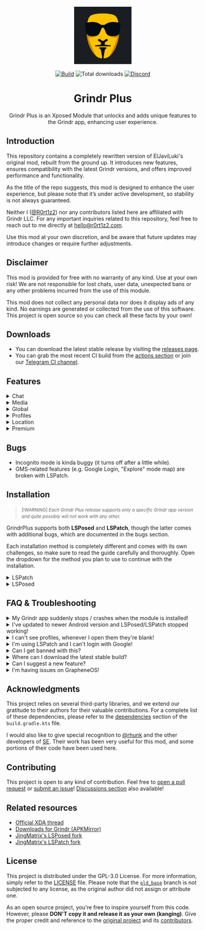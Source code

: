 <p align="center" style="border-radius: 50%;">
  <img src="gplus_icon.svg" alt="Grindr Plus Icon" width="150" height="150">
</p>

<p align="center">
  <a href="https://github.com/R0rt1z2/GrindrPlus/actions/workflows/build_apk.yml?query=branch%3Amaster+event%3Apush+is%3Acompleted"><img src="https://img.shields.io/github/actions/workflow/status/R0rt1z2/GrindrPlus/build_apk.yml?branch=master&logo=github&label=Build" alt="Build"></a>
  <img src="https://shields.io/github/downloads/R0rt1z2/GrindrPlus/total?logo=Bookmeter&label=Downloads&logoColor=Green&color=Green" alt="Total downloads">
  <a href="https://discord.gg/SPb6Kc7S4C"><img src="https://img.shields.io/discord/1161706617729974352?label=Discord&logo=discord" alt="Discord"></a>
</p>
<h1 align="center">Grindr Plus</h1>

<p align="center">
Grindr Plus is an Xposed Module that unlocks and adds unique features to the Grindr app, enhancing user experience.
</p>

## Introduction
This repository contains a completely rewritten version of ElJaviLuki's original mod, rebuilt from the ground up. It introduces new features, ensures compatibility with the latest Grindr versions, and offers improved performance and functionality.

As the title of the repo suggests, this mod is designed to enhance the user experience, but please note that it’s under active development, so stability is not always guaranteed.

Neither I ([@R0rt1z2](https://github.com/R0rt1z2)) nor any contributors listed here are affiliated with Grindr LLC. For any important inquiries related to this repository, feel free to reach out to me directly at hello@r0rt1z2.com.

Use this mod at your own discretion, and be aware that future updates may introduce changes or require further adjustments.

## Disclaimer
This mod is provided for free with no warranty of any kind. Use at your own risk! We are not responsible for lost chats, user data, unexpected bans or any other problems incurred from the use of this module.

This mod does not collect any personal data nor does it display ads of any kind. No earnings are generated or collected from the use of this software. This project is open source so you can check all these facts by your own!

## Downloads
* You can download the latest stable release by visiting the [releases page](https://github.com/R0rt1z2/GrindrPlus/releases).
* You can grab the most recent CI build from the [actions section](https://github.com/R0rt1z2/GrindrPlus/actions) or join our [Telegram CI channel](https://t.me/GrindrPlus).

## Features
<details closed>
  <summary>Chat</summary>
   
  - `Built-in command console (see /help)`
  - `Start video calls in new chats`
  - `Prevent others from seeing chat indicators`
  - `Remove any message, no matter how old it is`
</details>

<details closed>
  <summary>Media</summary>
   
  - `Unlimited expiring photos`
  - `View all albums you've received`
  - `Ability to take screenshots`
</details>

<details closed>
  <summary>Global</summary>
   
  - `Removed most analytics`
  - `Unlock developer special features`
  - `Built-in mod settings to manage hooks`
  - `Disable forced app updates (extend mod lifespan)`
</details>

<details closed>
  <summary>Profiles</summary>
   
  - `Body mass index (BMI)`
  - `Indicator for boosted users`
  - `Ability to copy profile ID`
  - `More accurate distance`
  - `Hidden (server) profile fields`
  - `More accurate online status`
  - `Customize favorites layout`
</details>

<details closed>
  <summary>Location</summary>
   
  - `Quick teleporting`
  - `Location spoofing`
  - `Save and manage locations`
</details>

<details closed>
  <summary>Premium</summary>
   
  - `Unlimited cascade view`
  - `Unlocked "Explore Mode"`
  - `Advanced search filters`
  - `ZERO third-party ads`
  - `Saved chat phrases`
  - `Disable boosting upsells`
  - `Hide your own views`
  - `Incognito mode`
</details>

## Bugs
* Incognito mode is kinda buggy (it turns off after a little while).
* GMS-related features (e.g. Google Login, "Explore" mode map) are broken with LSPatch.

## Installation
> <small>[!WARNING]
> _Each Grindr Plus release supports only a specific Grindr app version and quite possibly will not work with any other.</small>_

GrindrPlus supports both **LSPosed** and **LSPatch**, though the latter comes with additional bugs, which are documented in the bugs section.

Each installation method is completely different and comes with its own challenges, so make sure to read the guide carefully and thoroughly. Open the dropdown for the method you plan to use to continue with the installation.

<details closed>
  <summary>LSPatch</summary>
 
  > This is a simplified version of [willysmith's XDA guide](https://xdaforums.com/t/mod-xposed-grindr-plus.4461857/page-107#post-89708211). Visit the link to read the complete (and more detailed) guide!

  **Requirements:**
  - `Shizuku` [**installed**](https://shizuku.rikka.app/guide/setup) and fully functional

  **Process:**
  1. Download [JingMatrix's LSPatch fork](https://xdaforums.com/attachments/lspatch-manager-v0-6-418-release-apk.6143894) and install it (as of September 2024, official LSPatch doesn't work anymore with latest Android versions)
  2. Install the GrindrPlus module APK (check the [downloads](https://github.com/R0rt1z2/GrindrPlus?tab=readme-ov-file#downloads) section of this `README`)
  3. Download the latest Grindr app [from Play Store](https://play.google.com/store/apps/details?id=com.grindrapp.android&hl=en) or use [SAI](https://github.com/Aefyr/SAI/releases) to install [bundles from APKMirror](https://www.apkmirror.com/apk/grindr-llc/grindr-gay-chat-meet-date/)
  4. Open `LSPatch` to make sure everything is set up correctly up to this point. In the **home tab**, confirm you see _Shizuku service available_ at the very top
  5. From `LSPatch`, go to "Manage > Apps" and press **+**. Create new patch, select an installed app and search for the Grindr app (`com.grindrapp.android`)
  6. Enable (select) the options **LOCAL** and **ENABLE DEBUGGING**, start the patch and wait for it to finish
  7. Once it's done, click on install. It'll ask to uninstall the original Grindr app, just do it and wait for it to install the patched APK
  8. Go back to "Manage > Apps", click on "Grindr > Module scope" and select Grindr Plus (`com.grindrplus`), confirm by pressing the checkmark (bottom right)
  9. Open Grindr and check if Mod Settings are at the top of Grindr settings
</details>

<details closed>
  <summary>LSPosed</summary>

  > If you're using the official LSPosed, the mod might not work. **It is highly recommended to switch to [JingMatrix's fork of LSPosed](https://xdaforums.com/t/mod-xposed-grindr-plus.4461857/page-105#post-89706407)!**
  
  **Requirements:**
  - Rooted using `Magisk` or `KernelSU`
  - `LSPosed` installed and fully functional

  **Process:**
  1. Install the GrindrPlus module APK (check the [downloads](https://github.com/R0rt1z2/GrindrPlus?tab=readme-ov-file#downloads) section of this `README`)
  2. Download the latest Grindr app [from Play Store](https://play.google.com/store/apps/details?id=com.grindrapp.android&hl=en) or use [SAI](https://github.com/Aefyr/SAI/releases) to install [bundles from APKMirror](https://www.apkmirror.com/apk/grindr-llc/grindr-gay-chat-meet-date/)
  3. Turn on the module in `LSPosed` and make sure Grindr is in scope
  4. Open Grindr and check if Mod Settings are at the top of Grindr settings
</details>

## FAQ & Troubleshooting
<details>
  <summary>My Grindr app suddenly stops / crashes when the module is installed!</summary> 

- Make sure you're using a good LSPatch/LSPosed version (official are broken on latest Android versions). Consider switching to [JingMatrix's fork](https://github.com/JingMatrix) if you haven't already.
- Check if the module supports the app version. Grindr has lots of obfuscated symbols that change in each app update and the module couldn't work (or couldn't work properly).
</details>
<details>
  <summary>I've updated to newer Android version and LSPosed/LSPatch stopped working!</summary> 

- The development of LSPosed/LSPatch is currently frozen and that is why, no new updates have been released to support new Android versions. Make sure you're using [JingMatrix's fork](https://github.com/JingMatrix), which works with latest updates.
</details>
<details>
  <summary>I can't see profiles, whenever I open them they're blank!</summary>

- This most likely means you're using an AdBlocker (e.g. AdAway). Disable it or whitelist `cdn.cookielaw.org`. 

</details>
<details>
  <summary>I'm using LSPatch and I can't login with Google!</summary> 

- As mentioned above, when using LSPatch the original signature of the application is invalidated which causes all functions related to Google Services (GMS) to not work properly.
</details>
<details>
  <summary>Can I get banned with this?</summary>

- [Obviously](https://www.grindr.com/terms-of-service), however, the risk is very low, and there have been no reported cases of bans related to using this mod.
</details>
<details>
  <summary>Where can I download the latest stable build?</summary>

- https://github.com/R0rt1z2/GrindrPlus/releases
</details>
<details>
  <summary>Can I suggest a new feature?</summary>

- Feel free to, but keep in mind that every feature, no matter how small, has a lot of work behind it, so please be patient and understand that sometimes it is impossible to implement certain things due to the nature of how LSPosed works.
- Make sure to use our feature requests template, otherwise your inquiry will be ignored.
</details>

<details>
  <summary>I'm having issues on GrapheneOS!</summary>

- Uninstall Google Play "trio" (framework, services, store) in "apps" app and reinstall them again. They break all the time so it's a good idea to reload them. Don't worry, you won't have to login again to Google.
- Make sure to turn **ON** the exploit protection compatibility mode in "App Info" of Grindr, GrindrPlus and Google Play "trio". Just tap and hold onto the app icon to go there. When it comes to Google services you can do so from "apps" app.
- While doing the step above make sure to give Google Play services permissions to access location all the time and sensors.
- In Settings -> Apps -> Sandboxed Google Play, turn off the option "Reroute location requests to OS".

</details>

## Acknowledgments
This project relies on several third-party libraries, and we extend our gratitude to their authors for their valuable contributions. For a complete list of these dependencies, please refer to the [dependencies](https://github.com/R0rt1z2/GrindrPlus/blob/master/app/build.gradle.kts#L67-L79) section of the `build.gradle.kts` file.

I would also like to give special recognition to [@rhunk](https://github.com/rhunk) and the other developers of [SE](https://github.com/rhunk/SnapEnhance). Their work has been very useful for this mod, and some portions of their code have been used here.

## Contributing
This project is open to any kind of contribution. Feel free to [open a pull request](https://github.com/R0rt1z2/GrindrPlus/pulls) or [submit an issue](https://github.com/R0rt1z2/GrindrPlus/issues)! [Discussions section](https://github.com/R0rt1z2/GrindrPlus/discussions) also available!

## Related resources
- [Official XDA thread](https://forum.xda-developers.com/t/mod-xposed-new-grindr-plus.4461857/#post-87076193)
- [Downloads for Grindr (APKMirror)](https://www.apkmirror.com/apk/grindr-llc/grindr-gay-chat-meet-date)
- [JingMatrix's LSPosed fork](https://github.com/JingMatrix/LSPosed)
- [JingMatrix's LSPatch fork](https://github.com/JingMatrix/LSPatch)

## License
This project is distributed under the GPL-3.0 License. For more information, simply refer to the [LICENSE](https://github.com/R0rt1z2/GrindrPlus/blob/master/LICENSE) file. Please note that the [`old_base`](https://github.com/R0rt1z2/GrindrPlus/tree/old_base) branch is not subjected to any license, as the original author did not assign or attribute one.

As an open source project, you're free to inspire yourself from this code. However, please **DON'T copy it and release it as your own (kanging)**. Give the proper credit and reference to the [original project](https://github.com/R0rt1z2/GrindrPlus) and its [contributors](https://github.com/R0rt1z2/GrindrPlus/graphs/contributors).
